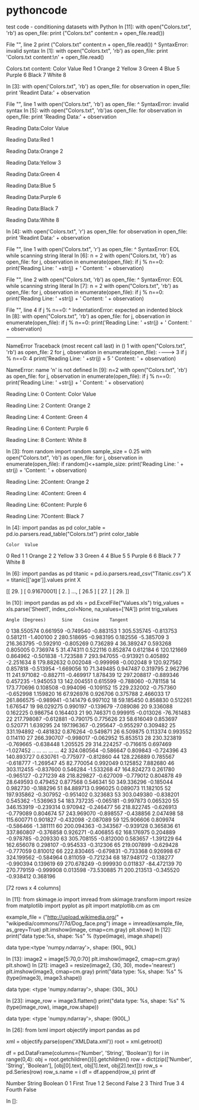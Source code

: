# pythoncode
test code - conditioning datasets with Python
In [11]: 
with open("Colors.txt", 'rb') as open_file:
    print ("Colors.txt" content:n + open_file.read())

  File "<ipython-input-11-99f3672c7df6>", line 2
    print ("Colors.txt" content:n + open_file.read())
                              ^
SyntaxError: invalid syntax
In [1]: 
with open("Colors.txt", 'rb') as open_file:
    print 'Colors.txt content:\n' + open_file.read()

Colors.txt content:
Color	Value
Red	1
Orange	2
Yellow	3
Green	4
Blue	5
Purple	6
Black	7
White	8

In [3]: 
with open('Colors.txt", 'rb') as open_file:
    for observation in open_file:
        print 'Readint Data:' + observation

  File "<ipython-input-3-bac80b969457>", line 1
    with open('Colors.txt", 'rb') as open_file:
                              ^
SyntaxError: invalid syntax
In [5]: 
with open("Colors.txt", 'rb')as open_file:
    for observation in open_file:
        print 'Reading Data:' + observation

Reading Data:Color	Value

Reading Data:Red	1

Reading Data:Orange	2

Reading Data:Yellow	3

Reading Data:Green	4

Reading Data:Blue	5

Reading Data:Purple	6

Reading Data:Black	7

Reading Data:White	8

In [4]: 
with open('Colors.txt", 'r') as open_file:
    for observation in open_file:
        print 'Readint Data:' + observation

  File "<ipython-input-4-c305d719f9c3>", line 1
    with open('Colors.txt", 'r') as open_file:
                                             ^
SyntaxError: EOL while scanning string literal
In [6]: 
n = 2
with open("Colors.txt, 'rb') as open_file:
          for j, observation in enumerate(open_file):
          if j % n==0:
          print('Reading Line: ' +str(j) + 
                ' Content: ' + observation)

  File "<ipython-input-6-70f1642b33d8>", line 2
    with open("Colors.txt, 'rb') as open_file:
                                             ^
SyntaxError: EOL while scanning string literal
In [7]: 
n = 2
with open("Colors.txt", 'rb') as open_file:
          for j, observation in enumerate(open_file):
          if j % n==0:
          print('Reading Line: ' +str(j) + 
                ' Content: ' + observation)

  File "<ipython-input-7-13c1aacd4379>", line 4
    if j % n==0:
     ^
IndentationError: expected an indented block
In [8]: 
with open("Colors.txt", 'rb') as open_file:
          for j, observation in enumerate(open_file):
              if j % n==0:
                  print('Reading Line: ' +str(j) + 
                  ' Content: ' + observation)

---------------------------------------------------------------------------
NameError                                 Traceback (most recent call last)
<ipython-input-8-20096ad16867> in <module>()
      1 with open("Colors.txt", 'rb') as open_file:
      2           for j, observation in enumerate(open_file):
----> 3               if j % n==0:
      4                   print('Reading Line: ' +str(j) + 
      5                   ' Content: ' + observation)

NameError: name 'n' is not defined
In [9]: 
n=2
with open("Colors.txt", 'rb') as open_file:
          for j, observation in enumerate(open_file):
              if j % n==0:
                  print('Reading Line: ' +str(j) + 
                  ' Content: ' + observation)

Reading Line: 0 Content: Color	Value

Reading Line: 2 Content: Orange	2

Reading Line: 4 Content: Green	4

Reading Line: 6 Content: Purple	6

Reading Line: 8 Content: White	8

In [3]: 
from random import random
sample_size = 0.25
with open("Colors.txt", 'rb') as open_file:
        for j, observation in enumerate(open_file):
            if random()<+sample_size:
                print('Reading Line: ' + str(j) +
                      'Content: ' + observation)

Reading Line: 2Content: Orange	2

Reading Line: 4Content: Green	4

Reading Line: 6Content: Purple	6

Reading Line: 7Content: Black	7


In [4]: 
import pandas as pd
color_table = pd.io.parsers.read_table("Colors.txt")
print color_table

    Color  Value
0     Red      1
1  Orange      2
2  Yellow      3
3   Green      4
4    Blue      5
5  Purple      6
6   Black      7
7   White      8

In [6]: 
import pandas as pd
titanic = pd.io.parsers.read_csv("Titanic.csv")
X = titanic[['age']].values
print X

[[ 29.        ]
 [  0.91670001]
 [  2.        ]
 ..., 
 [ 26.5       ]
 [ 27.        ]
 [ 29.        ]]

In [10]: 
import pandas as pd
xls = pd.ExcelFile("Values.xls")
trig_values = xls.parse('Sheet1', index_col=None,
                        na_values=['NA'])
print trig_values
                                

    Angle (Degrees)      Sine    Cosine    Tangent
0        138.550574  0.661959 -0.749540  -0.883153
1        305.535745 -0.813753  0.581211  -1.400100
2        280.518695 -0.983195  0.182556  -5.385709
3        216.363795 -0.592910 -0.805269   0.736289
4         36.389247  0.593268  0.805005   0.736974
5         31.474311  0.522116  0.852874   0.612184
6        120.121669  0.864962 -0.501838  -1.723588
7        293.947055 -0.913921  0.405892  -2.251634
8        179.882632  0.002048 -0.999998  -0.002048
9        120.927562  0.857818 -0.513954  -1.669056
10        71.349485  0.947487  0.319795   2.962796
11       241.971082 -0.882711 -0.469917   1.878439
12       297.208817 -0.889346  0.457235  -1.945053
13       142.004551  0.615599 -0.788060  -0.781158
14       173.770696  0.108508 -0.994096  -0.109152
15       229.232002 -0.757360 -0.652998   1.159820
16        67.926976  0.926706  0.375788   2.466033
17       261.866575 -0.989941 -0.141479   6.997102
18        59.185450  0.858830  0.512261   1.676547
19        98.029275  0.990197 -0.139679  -7.089086
20         9.336088  0.162225  0.986754   0.164403
21        90.746371  0.999915 -0.013026 -76.761483
22       217.798087 -0.612881 -0.790175   0.775626
23        58.616049  0.853697  0.520771   1.639295
24       197.196367 -0.295647 -0.955297   0.309482
25       331.194892 -0.481832  0.876264  -0.549871
26         6.509875  0.113374  0.993552   0.114110
27       266.390707 -0.998017 -0.062952  15.853513
28       230.323819 -0.769665 -0.638448   1.205525
29       314.224257 -0.716615  0.697469  -1.027452
..              ...       ...       ...        ...
42       324.080564 -0.586647  0.809843  -0.724396
43       140.893727  0.630761 -0.775977  -0.812860
44       128.226889  0.785567 -0.618777  -1.269547
45        82.770054  0.992049  0.125852   7.882680
46       303.112455 -0.837600  0.546284  -1.533268
47       164.824273  0.261780 -0.965127  -0.271239
48       218.829827 -0.627009 -0.779012   0.804878
49        28.649593  0.479452  0.877568   0.546341
50       349.336296 -0.185044  0.982730  -0.188296
51        84.889713  0.996025  0.089073  11.182105
52       197.935862 -0.307952 -0.951402   0.323683
53       303.049380 -0.838201  0.545362  -1.536963
54       183.737235 -0.065181 -0.997873   0.065320
55       346.153919 -0.239314  0.970942  -0.246477
56       218.822745 -0.626913 -0.779089   0.804674
57       243.969070 -0.898557 -0.438856   2.047498
58       115.600771  0.901827 -0.432098  -2.087089
59       125.906606  0.809974 -0.586466  -1.381111
60       200.094363 -0.343567 -0.939128   0.365836
61       337.860807 -0.376858  0.926271  -0.406855
62       168.176975  0.204889 -0.978785  -0.209330
63       305.708155 -0.812000  0.583657  -1.391229
64       162.656078  0.298107 -0.954533  -0.312306
65       219.007899 -0.629428 -0.777059   0.810012
66       222.830465 -0.679831 -0.733368   0.926998
67       324.199562 -0.584964  0.811059  -0.721234
68       187.948172 -0.138277 -0.990394   0.139619
69       270.678249 -0.999930  0.011837 -84.472139
70       270.779159 -0.999908  0.013598 -73.530885
71       200.213513 -0.345520 -0.938412   0.368196

[72 rows x 4 columns]

In [11]: 
from skimage.io import imread
from skimage.transform import resize
from matplotlib import pyplot as plt
import matplotlib.cm as cm

example_file = ("http://upload.wikimedia.org/" + "wikipedia/commons/7/7d/Dog_face.png")
image = imread(example_file, as_grey=True)
plt.imshow(image, cmap=cm.gray)
plt.show()
In [12]: 
print("data type:%s, shape: %s" %
      (type(image), image.shape))

data type:<type 'numpy.ndarray'>, shape: (90L, 90L)

In [13]: 
image2 = image[5:70,0:70]
plt.imshow(image2, cmap=cm.gray)
plt.show()
In [21]: 
image3 = resize(image2, (30, 30), mode='nearest')
plt.imshow(image3, cmap=cm.gray)
print("data type: %s, shape: %s" %
    (type(image3), image3.shape))

data type: <type 'numpy.ndarray'>, shape: (30L, 30L)

In [23]: 
image_row = image3.flatten()
print("data type: %s, shape: %s" %
      (type(image_row), image_row.shape))

data type: <type 'numpy.ndarray'>, shape: (900L,)

In [26]: 
from lxml import objectify
import pandas as pd

xml = objectify.parse(open('XMLData.xml'))
root = xml.getroot()

df = pd.DataFrame(columns=('Number', 'String', 'Boolean'))
for i in range(0,4):
    obj = root.getchildren()[i].getchildren()
    row = dict(zip(['Number', 'String', 'Boolean'],
                   [obj[0].text, obj[1].text,
                    obj[2].text]))
    row_s = pd.Series(row)
    row_s.name = i
    df = df.append(row_s)
print df
              

  Number  String Boolean
0      1   First    True
1      2  Second   False
2      3   Third    True
3      4  Fourth   False

In []: 
 
